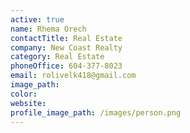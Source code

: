 ```yaml
---
active: true
name: Rhema Orech
contactTitle: Real Estate
company: New Coast Realty
category: Real Estate
phoneOffice: 604-377-8023
email: rolivelk418@gmail.com
image_path:
color:
website:
profile_image_path: /images/person.png
---
```



